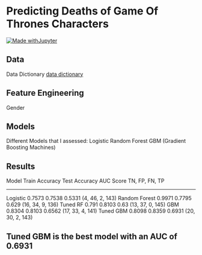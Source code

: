 # Predicting Deaths of Game Of Thrones Characters

[![Made withJupyter](https://img.shields.io/badge/Made%20with-Jupyter-orange?style=for-the-badge&logo=Jupyter)](https://jupyter.org/try)

## Data
Data Dictionary [data dictionary](https://github.com/emaeda1/GameOfThrones_Classification/blob/main/_data/GOT_data_dictionary.xlsx)

## Feature Engineering 
Gender 

## Models 
Different Models that I assessed:
Logistic
Random Forest
GBM (Gradient Boosting Machines)


## Results

Model           Train Accuracy   Test Accuracy       AUC Score      TN,  FP, FN,  TP
-----           --------------   -------------       ---------      ----------------
Logistic        0.7573           0.7538              0.5331         (4, 46, 2, 143)
Random Forest   0.9971           0.7795              0.629          (16, 34, 9, 136)
Tuned RF        0.791            0.8103              0.63           (13, 37, 0, 145)
GBM             0.8304           0.8103              0.6562         (17, 33, 4, 141)
Tuned GBM       0.8098           0.8359              0.6931         (20, 30, 2, 143)   

## Tuned GBM is the best model with an AUC of 0.6931
